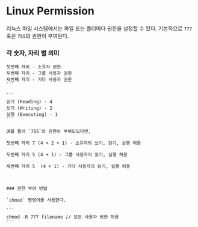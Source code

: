 # Linux Permission

리눅스 파일 시스템에서는 파일 또는 폴더마다 권한을 설정할 수 있다. 기본적으로 `777` 혹은 `755`의 권한이 부여된다.



### 각 숫자, 자리 별 의미

````
첫번째 자리 - 소유자 권한
두번째 자리 - 그룹 사용자 권한
세번쨰 자리 - 기타 사용자 권한
```

```
읽기 (Reading) - 4
쓰기 (Writing) - 2
실행 (Executing) - 1
```

예를 들어 `755`의 권한이 부여되있다면,

첫번째 자리 7 (4 + 2 + 1) - 소유자의 쓰기, 읽기, 실행 허용 

두번째 자리 5 (4 + 1) - 그룹 사용자의 읽기, 실행 허용

세번째 자리 5  (4 + 1) - 기타 사용자의 읽기, 실행 허용



### 권한 부여 방법

`chmod` 명령어를 사용한다.

```
chmod -R 777 filename // 모든 사용자 권한 허용
```

